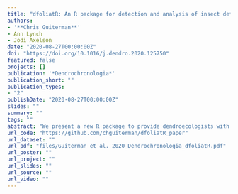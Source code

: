 ```yaml
---
title: "dfoliatR: An R package for detection and analysis of insect defoliation signals in tree rings"
authors:
- '**Chris Guiterman**'
- Ann Lynch
- Jodi Axelson
date: "2020-08-27T00:00:00Z"
doi: "https://doi.org/10.1016/j.dendro.2020.125750"
featured: false
projects: []
publication: '*Dendrochronologia*'
publication_short: ""
publication_types:
- "2"
publishDate: "2020-08-27T00:00:00Z"
slides: ""
summary: ""
tags: ""
abstract: "We present a new R package to provide dendroecologists with tools to infer, quantify, analyze, and visualize growth suppression events in tree rings. dfoliatR is based on the OUTBREAK program and builds on existing resources in the R computing environment and the well-used dplR package. It is designed to aid research in the ecology of insect defoliation events and to reconstruct defoliator outbreak chronologies, but can be applied to other studies where host–non-host comparisons are useful. dfoliatR performs an indexing procedure to remove climatic signals in the host-tree series that are represented in the non-host chronology, or other annually-resolved climate series. It then infers defoliation events in individual trees based on user-specified thresholds. Site-level analyses identify outbreak events that synchronously affect user-defined numbers or proportions of involved host trees. Functions are provided for summary statistics and graphics of tree- and site-level series. We evaluated dfoliatR against OUTBREAK, using eight datasets including 222 host-trees, and found that dfoliatR improves on OUTBREAK with greater user control, identification of defoliation events, computing capacity, and both the statistical summary and graphical outputs. We provide two example data sets and script to enable users to gain familiarity with the package and its capabilities. The source code is available in the Comprehensive R Archive Network (CRAN) and on GitHub."
url_code: "https://github.com/chguiterman/dfoliatR_paper"
url_dataset: ""
url_pdf: "files/Guiterman et al. 2020_Dendrochronologia_dfoliatR.pdf"
url_poster: ""
url_project: ""
url_slides: ""
url_source: ""
url_video: ""
---
```




